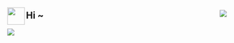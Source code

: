 ### 

<img align='left' width='40' src='https://emojis.slackmojis.com/emojis/images/1623215441/44110/cat_pls.gif?1623215441'/> 

## Hi ~ <img align='right' src="https://visitor-badge.glitch.me/badge?page_id=yesmore.yesmore" />

<img align='middle' src="https://github-readme-stats.vercel.app/api?username=yesmore&show_icons=true&theme=radical" />

<!-- <div>
  <code><img width='20' src='https://emojis.slackmojis.com/emojis/images/1588895440/8944/vscode.png?1588895440'/></code>  前端程序猿 <br>
  <code><img width='20' src='https://emojis.slackmojis.com/emojis/images/1622494560/42377/yay-cat.png?1622494560'/></code>  爱mer
</div> -->
